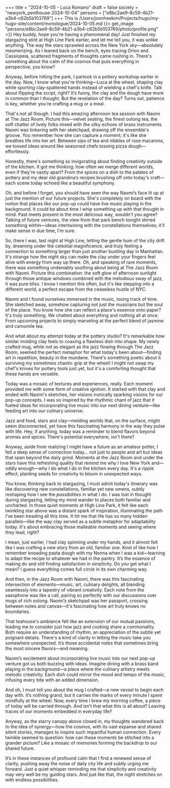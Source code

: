 +++
title = "2024-10-05 - Luca Romano"
draft = false
society = "newyork_penthouse-2024-10-04"
persons = ["e8bc2ae9-8c59-4b21-a3b4-c62b5b103769"]
+++
This is /Users/joonheekim/Projects/hugo/my-hugo-site/content/monologue/2024-10-05.md
{{< get_image "persons/e8bc2ae9-8c59-4b21-a3b4-c62b5b103769/photo/profile.png" >}}
Hey buddy, hope you're having a phenomenal day!
Just finished my stargazing stint at High Line Park earlier, and let me tell you, it was unlike anything. The way the stars sprawled across the New York sky—absolutely mesmerizing. As I leaned back on the bench, eyes tracing Orion and Cassiopeia, scattered fragments of thoughts came rushing in. There's something about the calm of the cosmos that puts everything in perspective, you know? 

Anyway, before hitting the park, I partook in a pottery workshop earlier in the day. Now, I know what you're thinking—Luca at the wheel, shaping clay while sporting clay-spattered hands instead of wielding a chef's knife. Talk about flipping the script, right? It’s funny, the clay and the dough have more in common than I thought. But the revelation of the day? Turns out, patience is key, whether you're crafting a mug or a meal. 

That's not all though. I had this amazing afternoon tea session with Naomi at The Jazz Room. Picture this—velvet seating, the finest oolong tea, the soft chatter of lively folks mixed with the silky echoes of brass instruments. Naomi was tinkering with her sketchpad, drawing off the ensemble's groove. You remember how she can capture a moment; it's like she breathes life into her art. Between sips of tea and nibbles of rose macarons, we tossed ideas around like seasoned chefs tossing pizza dough—effortlessly. 

Honestly, there's something so invigorating about finding creativity outside of the kitchen. It got me thinking: how often we merge different worlds, even if they're vastly apart? From the spices on a dish to the palates of pottery and my dear old grandma’s recipes brushing off onto today's craft—each scene today echoed like a beautiful symphony.

Oh, and before I forget, you should have seen the way Naomi’s face lit up at just the mention of our future projects. She's completely on board with the notion that places like our pop-up could have live music playing in the background. It could be about time I whip something up with that thought in mind. Past meets present in the most delicious way, wouldn't you agree? Talking of future ventures, the view from that park bench tonight stirred something within—ideas intertwining with the constellations themselves; it'll make sense in due time, I'm sure.

So, there I was, last night at High Line, letting the gentle hum of the city drift by, dreaming under the celestial magnificence, and truly feeling a connection to something larger than just another bustling day in Manhattan. It's strange how the night sky can make the clay under your fingers feel alive with energy from way up there.
Oh, and speaking of rare moments, there was something undeniably soothing about being at The Jazz Room with Naomi. Picture this combination: the soft glow of afternoon sunlight through those antique windows combined with the melodious sway of jazz, it was pure bliss. I know I mention this often, but it's like stepping into a different world, a perfect escape from the ceaseless hustle of NYC.

Naomi and I found ourselves immersed in the music, losing track of time. She sketched away, somehow capturing not just the musicians but the soul of the place. You know how she can reflect a place's essence onto paper? It's truly something. We chatted about everything and nothing all at once. From upcoming projects to simply marveling at the perfect blend of jasmine and camomile tea.

And what about my attempt today at the pottery studio? It's remarkable how similar molding clay feels to coaxing a flawless dish into shape. My newly crafted mug, while not as elegant as the jazz flowing through The Jazz Room, seemed the perfect metaphor for what today's been about—finding art in repetition, beauty in the mundane. There's something poetic about it surviving my sometimes chaotic grip at the wheel! I might not swap my chef's knives for pottery tools just yet, but it's a comforting thought that these hands are versatile. 

Today was a mosaic of textures and experiences, really. Each moment provided me with some form of creative ignition. It started with that clay and ended with Naomi's sketches, her visions ironically sparking visions for our pop-up concepts. I was so inspired by the rhythmic chant of jazz that it fueled ideas for incorporating live music into our next dining venture—like feeding art into our culinary universe. 

Jazz and food, stars and clay—melding worlds that, on the surface, might seem disconnected, yet have this fascinating harmony in the way they pulse with life. Hey, if anything, today was a reminder to blend flavors beyond aromas and spices. There's potential everywhere, isn't there? 

Anyway, aside from realizing I might have a future as an amateur potter, I felt a deep sense of connection today... not just to people and art but ideas that span beyond the daily grind. Moments at the Jazz Room and under the stars have this refreshing quality that remind me why I love New York and—oddly enough—why I do what I do in the kitchen every day. It's a ripple effect, planting seeds for creativity to bloom in unexpected ways. 

You know, thinking back to stargazing, I must admit today's itinerary was like discovering new constellations, familiar yet new omens, subtly reshaping how I see the *possibilities* in what I do.
I was lost in thought during stargazing, letting my mind wander to places both familiar and uncharted. In those quiet moments at High Line Park, it felt like each twinkling star above was a distant spark of inspiration, illuminating the path I’ve been treading all this time. It hit me that life has so many hidden parallels—like the way clay served as a subtle metaphor for adaptability today. It's about embracing those malleable moments and seeing where they lead, right?

I mean, just earlier, I had clay spinning under my hands, and it almost felt like I was crafting a new story from an old, familiar one. Kind of like how I remember kneading pasta dough with my Nonna when I was a kid—learning to adapt the recipe to whatever we had in the pantry. It’s the essence of making do and still finding satisfaction in simplicity. Do you get what I mean? I guess everything comes full circle in its own charming way.

And then, in the Jazz Room with Naomi, there was this fascinating intersection of elements—music, art, culinary delights, all blending seamlessly into a tapestry of vibrant creativity. Each note from the saxophone was like a call, pairing so perfectly with our discussions over mugs of rich oolong. Naomi’s sketchpad was her passport, crossing between notes and canvas—it's fascinating how art truly knows no boundaries.

That teahouse's ambiance felt like an extension of our mutual passions, leading me to consider just how jazz and cooking share a commonality. Both require an understanding of rhythm, an appreciation of the subtle yet poignant details. There's a kind of clarity in letting the music take you somewhere unexpected. It’s those accidental notes that sometimes bring the most sincere flavors—and meaning.

Naomi’s excitement about incorporating live music into our next pop-up venture got us both buzzing with ideas. Imagine dining with a brass band playing in the background—a place where the culinary artistry meets melodic creativity. Each dish could mirror the mood and tempo of the music, infusing every bite with an added dimension.

And oh, I must tell you about the mug I crafted—a new vessel to begin each day with. It’s nothing grand, but it carries the marks of every minute I spent mindfully at the wheel. Now, every time I brew my morning coffee, a piece of today will be carried through. And isn’t that what this is all about? Leaving traces of our moments embedded in everyday life?

Anyway, as the starry canopy above closed in, my thoughts wandered back to the idea of synergy—how the cosmos, with its vast expanse and shared silent stories, manages to inspire such impactful human connection. Every twinkle seemed to question: how can these moments be stitched into a grander picture? Like a mosaic of memories forming the backdrop to our shared future. 

It’s in these instances of profound calm that I find a renewed sense of clarity, pushing away the noise of daily city life and subtly urging me forward. Just a quiet whisper reminding me that simplicity and creativity may very well be my guiding stars.
And just like that, the night stretches on with endless possibilities.
